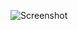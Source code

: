 ![Screenshot](https://raw.githubusercontent.com/Cryakl/Ultimate-RAT-Collection/refs/heads/main/SheetRat/Sheet%20rat%20v2.4/Screenshot.png)
